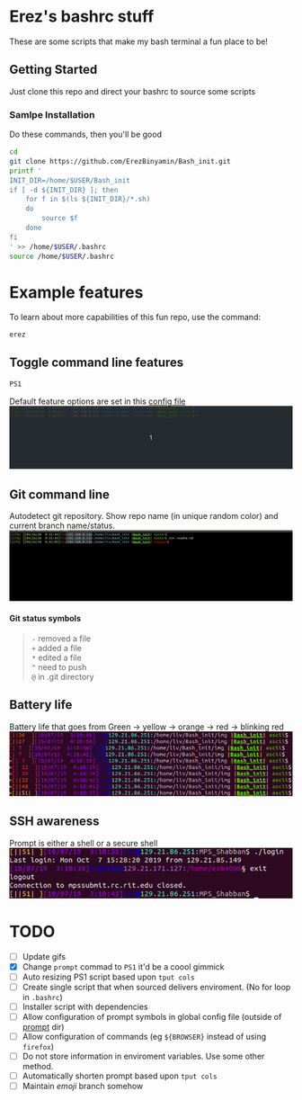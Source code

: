 # Erez's bashrc stuff

These are some scripts that make my bash terminal a fun place to be!

## Getting Started

Just clone this repo and direct your bashrc to source some scripts

### Samlpe Installation

Do these commands, then you'll be good

```bash
cd
git clone https://github.com/ErezBinyamin/Bash_init.git
printf '
INIT_DIR=/home/$USER/Bash_init
if [ -d ${INIT_DIR} ]; then
    for f in $(ls ${INIT_DIR}/*.sh)
    do
        source $f
    done
fi
' >> /home/$USER/.bashrc
source /home/$USER/.bashrc

```

# Example features
To learn about more capabilities of this fun repo, use the command:
```
erez
```

## Toggle command line features
```bash
PS1
```
Default feature options are set in this [config file](prompt/config.sh)
![Prompt Editor](img/ascii/ps1.gif)

## Git command line
Autodetect git repository. Show repo name (in unique random color) and current branch name/status.
![Git Command line](img/ascii/git.gif)
#### Git status symbols
> ```-``` removed a file  
> ```+``` added   a file  
> ```*``` edited  a file  
> ```^``` need to push  
> ```@``` in .git directory  

## Battery life
Battery life that goes from Green -> yellow -> orange -> red -> blinking red
![Git Command line](img/ascii/battery.png)

## SSH awareness
Prompt is either a shell or a secure shell  
![Git Command line](img/ascii/ssh.png)

# TODO
* [ ] Update gifs
* [X] Change ```prompt``` commad to ```PS1``` it'd be a coool gimmick
* [ ] Auto resizing PS1 script based upon ```tput cols```
* [ ] Create single script that when sourced delivers enviroment. (No for loop in ```.bashrc```)
* [ ] Installer script with dependencies
* [ ] Allow configuration of prompt symbols in global config file (outside of [prompt](prompt/) dir)
* [ ] Allow configuration of commands (eg ```${BROWSER}``` instead of using ```firefox```) 
* [ ] Do not store information in enviroment variables. Use some other method.
* [ ] Automatically shorten prompt based upon ```tput cols```  
* [ ] Maintain _emoji_ branch somehow
